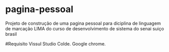 # pagina-pessoal
Projeto de construção de uma pagina pessoal para diciplina de linguagem de marcação LIMA do curso de desenvolvimento de sistema do senai suiço brasil

#Requisito
Vissul Studio Colde.
Google chrome.
